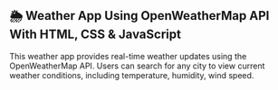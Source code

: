 ## 🌦️ Weather App Using OpenWeatherMap API With HTML, CSS & JavaScript

This weather app provides real-time weather updates using the OpenWeatherMap API. Users can search for any city to view current weather conditions, including temperature, humidity, wind speed.
